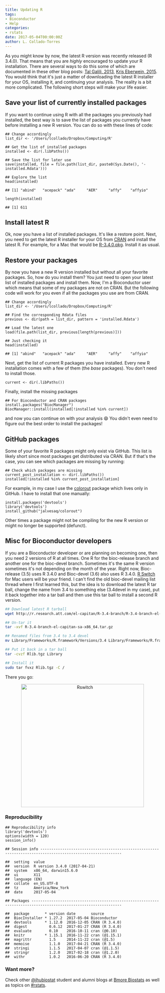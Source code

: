 ```yaml
---
title: Updating R
tags:
- Bioconductor
- Help
categories:
- rstats
date: 2017-05-04T00:00:00Z
author: L. Collado-Torres
---
```



As you might know by now, the latest R version was recently released (R 3.4.0). That means that you are _highly_ encouraged to update your R installation. There are several ways to do this some of which are documented in these other blog posts: [Tal Galili, 2013](https://www.r-statistics.com/2013/03/updating-r-from-r-on-windows-using-the-installr-package/), [Kris Eberwein, 2015](https://www.datascienceriot.com/how-to-upgrade-r-without-losing-your-packages/kris/). You would think that it's just a matter of downloading the latest R installer for your OS, installing it, and continuing your analysis. The reality is a bit more complicated. The following short steps will make your life easier.

## Save your list of currently installed packages

If you want to continue using R with all the packages you previously had installed, the best way is to save the list of packages you currently have before installing a new R version. You can do so with these lines of code:


    ## Change accordingly
    list_dir <- '/Users/lcollado/Dropbox/Computing/R'
    
    ## Get the list of installed packages
    installed <- dir(.libPaths())
    
    ## Save the list for later use
    save(installed, file = file.path(list_dir, paste0(Sys.Date(), '-installed.Rdata')))
    
    ## Explore the list
    head(installed)

    ## [1] "abind"   "acepack" "ada"     "AER"     "affy"    "affyio"

    length(installed)

    ## [1] 611

## Install latest R

Ok, now you have a list of installed packages. It's like a restore point. Next, you need to get the latest R installer for your OS from [CRAN](https://cran.r-project.org/) and install the latest R. For example, for a Mac that would be [R-3.4.0.pkg](https://cran.r-project.org/bin/macosx/R-3.4.0.pkg). Install it as usual.

## Restore your packages

By now you have a new R version installed but without all your favorite packages. So, how do you install them? You just need to open your latest list of installed packages and install them. Now, I'm a Bioconductor user which means that some of my packages are not on CRAN. But the following code will work for you even if all the packages you use are from CRAN.


    ## Change accordingly
    list_dir <- '/Users/lcollado/Dropbox/Computing/R'
    
    ## Find the corresponding Rdata files
    previous <- dir(path = list_dir, pattern = 'installed.Rdata')
    
    ## Load the latest one
    load(file.path(list_dir, previous[length(previous)]))
    
    ## Just checking it
    head(installed)

    ## [1] "abind"   "acepack" "ada"     "AER"     "affy"    "affyio"

Next, get the list of current R packages you have installed. Every new R installation comes with a few of them (the _base_ packages). You don't need to install those.


    current <- dir(.libPaths())

Finally, install the missing packages


    ## For Bioconductor and CRAN packages
    install.packages("BiocManager")
    BiocManager::install(installed[!installed %in% current])

and now you can continue on with your analysis :smile: You didn't even need to figure out the best order to install the packages!

## GitHub packages

Some of your favorite R packages might only exist via GitHub. This list is likely short since most packages get distributed via CRAN. But if that's the case, you can see which packages are missing by running:


    ## Check which packages are missing
    current_post_installation <- dir(.libPaths())
    installed[!installed %in% current_post_installation]

For example, in my case I use the [colorout](https://github.com/jalvesaq/colorout) package which lives only in GitHub. I have to install that one manually:


    install.packages('devtools')
    library('devtools')
    install_github("jalvesaq/colorout")

Other times a package might not be compiling for the new R version or might no longer be supported (defunct).



## Misc for Bioconductor developers

If you are a Bioconductor developer or are planning on becoming one, then you need 2 versions of R at all times. One R for the bioc-release branch and another one for the bioc-devel branch. Sometimes it's the same R version sometimes it's not depending on the month of the year. Right now, Bioc-release (3.5) uses R 3.4.0 and Bioc-devel (3.6) also uses R 3.4.0. [R Switch](http://r.research.att.com/) for Mac users will be your friend. I can't find the old bioc-devel mailing list thread where I first learned this, but the idea is to download the latest R tar ball, change the name from 3.4 to something else (3.4devel in my case), put it back together into a tar ball and then use this tar ball to install a second R version.

```bash
## Download latest R tarball
wget http://r.research.att.com/el-capitan/R-3.4-branch/R-3.4-branch-el-capitan-sa-x86_64.tar.gz

## Un-tar it
tar -xvf R-3.4-branch-el-capitan-sa-x86_64.tar.gz

## Renamed files from 3.4 to 3.4 devel
mv Library/Frameworks/R.framework/Versions/3.4 Library/Frameworks/R.framework/Versions/3.4devel

## Put it back in a tar ball
tar -cvzf Rlib.tgz Library

## Install it
sudo tar fvxz Rlib.tgz -C /
```

There you go:

<center>
<img alt = 'Rswitch' width='400' src='http://lcolladotor.github.io/figs/2017-05-04-updateR/rswitch.png' />
</center>



### Reproducibility


    ## Reproducibility info
    library('devtools')
    options(width = 120)
    session_info()

    ## Session info -----------------------------------------------------------------------------------------------------------

    ##  setting  value                       
    ##  version  R version 3.4.0 (2017-04-21)
    ##  system   x86_64, darwin15.6.0        
    ##  ui       X11                         
    ##  language (EN)                        
    ##  collate  en_US.UTF-8                 
    ##  tz       America/New_York            
    ##  date     2017-05-04

    ## Packages ---------------------------------------------------------------------------------------------------------------

    ##  package       * version date       source        
    ##  BiocInstaller * 1.27.2  2017-05-04 Bioconductor  
    ##  devtools      * 1.12.0  2016-12-05 CRAN (R 3.4.0)
    ##  digest          0.6.12  2017-01-27 CRAN (R 3.4.0)
    ##  evaluate        0.10    2016-10-11 cran (@0.10)  
    ##  knitr         * 1.15.1  2016-11-22 cran (@1.15.1)
    ##  magrittr        1.5     2014-11-22 cran (@1.5)   
    ##  memoise         1.1.0   2017-04-21 CRAN (R 3.4.0)
    ##  stringi         1.1.5   2017-04-07 cran (@1.1.5) 
    ##  stringr         1.2.0   2017-02-18 cran (@1.2.0) 
    ##  withr           1.0.2   2016-06-20 CRAN (R 3.4.0)


### Want more?

Check other [@jhubiostat](https://twitter.com/jhubiostat) student and alumni blogs at [Bmore Biostats](http://bmorebiostat.com/) as well as topics on [#rstats](https://twitter.com/search?q=%23rstats).
